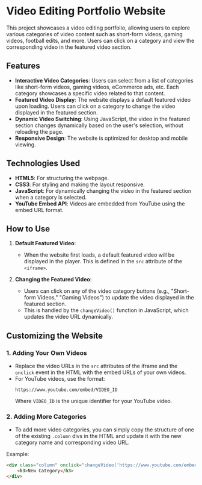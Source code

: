 # Video Editing Portfolio Website

This project showcases a video editing portfolio, allowing users to explore various categories of video content such as short-form videos, gaming videos, football edits, and more. Users can click on a category and view the corresponding video in the featured video section.

## Features

- **Interactive Video Categories**: Users can select from a list of categories like short-form videos, gaming videos, eCommerce ads, etc. Each category showcases a specific video related to that content.
- **Featured Video Display**: The website displays a default featured video upon loading. Users can click on a category to change the video displayed in the featured section.
- **Dynamic Video Switching**: Using JavaScript, the video in the featured section changes dynamically based on the user's selection, without reloading the page.
- **Responsive Design**: The website is optimized for desktop and mobile viewing.

## Technologies Used

- **HTML5**: For structuring the webpage.
- **CSS3**: For styling and making the layout responsive.
- **JavaScript**: For dynamically changing the video in the featured section when a category is selected.
- **YouTube Embed API**: Videos are embedded from YouTube using the embed URL format.

## How to Use

1. **Default Featured Video**: 
   - When the website first loads, a default featured video will be displayed in the player. This is defined in the `src` attribute of the `<iframe>`.
   
2. **Changing the Featured Video**:
   - Users can click on any of the video category buttons (e.g., "Short-form Videos," "Gaming Videos") to update the video displayed in the featured section.
   - This is handled by the `changeVideo()` function in JavaScript, which updates the video URL dynamically.

## Customizing the Website

### 1. Adding Your Own Videos
   - Replace the video URLs in the `src` attributes of the iframe and the `onclick` event in the HTML with the embed URLs of your own videos.
   - For YouTube videos, use the format:
     ```
     https://www.youtube.com/embed/VIDEO_ID
     ```
     Where `VIDEO_ID` is the unique identifier for your YouTube video.

### 2. Adding More Categories
   - To add more video categories, you can simply copy the structure of one of the existing `.column` divs in the HTML and update it with the new category name and corresponding video URL.

   Example:
   ```html
   <div class="column" onclick="changeVideo('https://www.youtube.com/embed/yourVideoID')">
       <h3>New Category</h3>
   </div>

